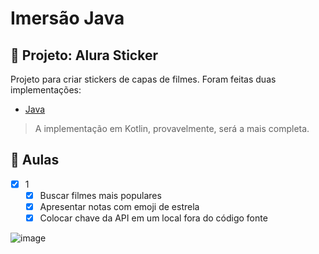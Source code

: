 # Imersão Java

## 📐 Projeto: Alura Sticker

Projeto para criar stickers de capas de filmes. Foram feitas duas implementações:

- [Java](https://github.com/sruinascimento/imersao-alura)

> A implementação em Kotlin, provavelmente, será a mais completa.

## 📝 Aulas

- [x] 1
  - [x] Buscar filmes mais populares
  - [x] Apresentar notas com emoji de estrela
  - [x] Colocar chave da API em um local fora do código fonte

![image](https://user-images.githubusercontent.com/8989346/179619613-8c1706f5-5953-4789-8d4e-8f638a468ded.png)